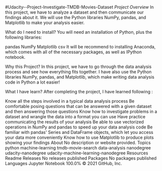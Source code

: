 #Udacity--Project-Investigate-TMDB-Movies-Dataset
*Project Overview*
In this project, we have to analyze a dataset and then communicate our findings about it. We will use the Python libraries NumPy, pandas, and Matplotlib to make your analysis easier.

What do I need to install? You will need an installation of Python, plus the following libraries:

pandas
NumPy
Matplotlib
csv
It will be recommend to installing Anaconda, which comes with all of the necessary packages, as well as IPython notebook.

Why this Project?
In this project, we have to go through the data analysis process and see how everything fits together. I have also use the Python libraries NumPy, pandas, and Matplotlib, which make writing data analysis code in Python a lot easier!

What I have learn?
After completing the project, I have learned following :

Know all the steps involved in a typical data analysis process
Be comfortable posing questions that can be answered with a given dataset and then answering those questions
Know how to investigate problems in a dataset and wrangle the data into a format you can use
Have practice communicating the results of your analysis
Be able to use vectorized operations in NumPy and pandas to speed up your data analysis code
Be familiar with pandas' Series and DataFrame objects, which let you access your data more conveniently
Know how to use Matplotlib to produce plots showing your findings
About
No description or website provided.
Topics
python machine-learning tmdb-movie-search data-analysis nanodegree udacity-nanodegree udacity-machine-learning-nanodegree
Resources
 Readme
Releases
No releases published
Packages
No packages published
Languages
Jupyter Notebook
100.0%
© 2021 GitHub, Inc.
